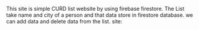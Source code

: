 This site is simple CURD list website by using firebase firestore. The List take name and city of a person and that data store in firestore database. we can add data and delete data from the list.
site:  
